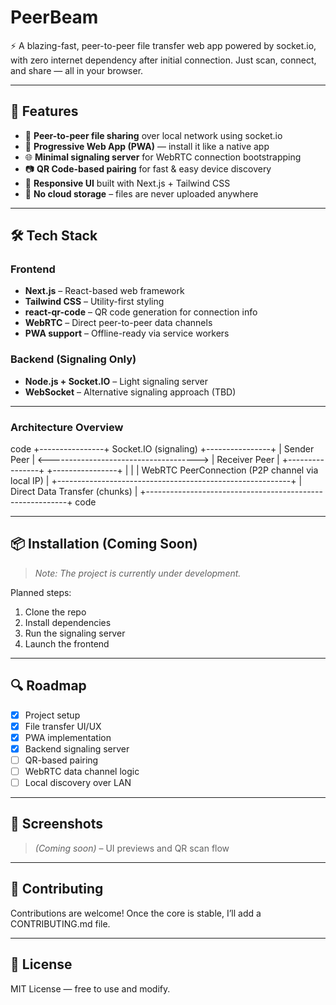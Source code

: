 # PeerBeam

⚡ A blazing-fast, peer-to-peer file transfer web app powered by socket.io, with zero internet dependency after initial connection. Just scan, connect, and share — all in your browser.

---

## 🚀 Features

- 📡 **Peer-to-peer file sharing** over local network using socket.io
- 📱 **Progressive Web App (PWA)** — install it like a native app
- 🌐 **Minimal signaling server** for WebRTC connection bootstrapping
- 📷 **QR Code-based pairing** for fast & easy device discovery
- 🎨 **Responsive UI** built with Next.js + Tailwind CSS
- 🔐 **No cloud storage** – files are never uploaded anywhere

---

## 🛠️ Tech Stack

### Frontend

- **Next.js** – React-based web framework
- **Tailwind CSS** – Utility-first styling
- **react-qr-code** – QR code generation for connection info
- **WebRTC** – Direct peer-to-peer data channels
- **PWA support** – Offline-ready via service workers

### Backend (Signaling Only)

- **Node.js + Socket.IO** – Light signaling server
- **WebSocket** – Alternative signaling approach (TBD)

---

### Architecture Overview

code
+----------------+ Socket.IO (signaling) +----------------+
| Sender Peer | <-------------------------------------> | Receiver Peer |
+----------------+ +----------------+
| |
| WebRTC PeerConnection (P2P channel via local IP) |
+----------------------------------------------------------+
| Direct Data Transfer (chunks) |
+----------------------------------------------------------+
code

---

## 📦 Installation (Coming Soon)

> _Note: The project is currently under development._

Planned steps:

1. Clone the repo
2. Install dependencies
3. Run the signaling server
4. Launch the frontend

---

## 🔍 Roadmap

- [x] Project setup
- [x] File transfer UI/UX
- [x] PWA implementation
- [x] Backend signaling server
- [ ] QR-based pairing
- [ ] WebRTC data channel logic
- [ ] Local discovery over LAN

---

## 📸 Screenshots

> _(Coming soon)_ – UI previews and QR scan flow

---

## 🤝 Contributing

Contributions are welcome! Once the core is stable, I’ll add a CONTRIBUTING.md file.

---

## 📄 License

MIT License — free to use and modify.
